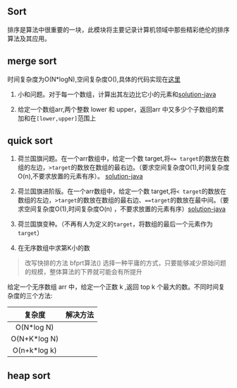 ## Sort

排序是算法中很重要的一块，此模块将主要记录计算机领域中那些精彩绝伦的排序算法及其应用。

## merge sort

时间复杂度为O(N*logN),空间复杂度O(),具体的代码实现在[这里](src/main/java/com/pineapple/MergeSort.java)

1. 小和问题。对于每一个数组，计算出其左边比它小的元素和[solution-java]()

2. 给定一个数组arr,两个整数 lower 和 upper，返回arr 中又多少个子数组的累加和在`[lower,upper]`范围上

## quick sort

1. 荷兰国旗问题。在一个arr数组中，给定一个数 target,将`<= target`的数放在数组的左边，`>target`的数放在数组的最右边。（要求空间复杂度O(1),时间复杂度O(n),不要求放置的元素有序）。
   [solution-java](src/test/java/com/pineapple/DutchFlagSolutionTest.java)


2. 荷兰国旗进阶版。在一个arr数组中，给定一个数 target,将`< target`的数放在数组的左边，`>target`的数放在数组的最右边、`==target`的数放在最中间。（要求空间复杂度O(1),时间复杂度O(n)
   ，不要求放置的元素有序）[solution-java](src/test/java/com/pineapple/DutchFlagSolutionTest.java)


3. 荷兰国旗变种。（不再有人为定义的`target`，将数组的最后一个元素作为`target`）

4. 在无序数组中求第K小的数

> 改写快排的方法
> bfprt算法()
> 选择一种平庸的方式，只要能够减少原始问题的规模，整体算法的下界就可能会有所提升

给定一个无序数组 arr 中，给定一个正数 k ,返回 top k 个最大的数。不同时间复杂度的三个方法:

|      复杂度       |  解决方法  |
|:--------------:|:------:|
|   O(N*log N)   |        |
|  O(N+K*log N)  |        |
|  O(n+k*log k)  |        |

## heap sort
